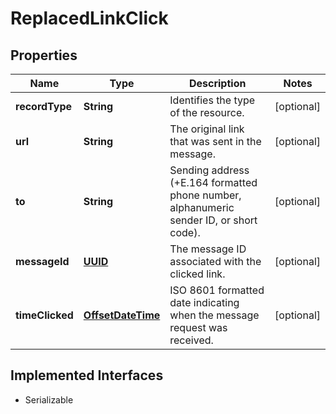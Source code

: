 

# ReplacedLinkClick

## Properties

Name | Type | Description | Notes
------------ | ------------- | ------------- | -------------
**recordType** | **String** | Identifies the type of the resource. |  [optional]
**url** | **String** | The original link that was sent in the message. |  [optional]
**to** | **String** | Sending address (+E.164 formatted phone number, alphanumeric sender ID, or short code). |  [optional]
**messageId** | [**UUID**](UUID.md) | The message ID associated with the clicked link. |  [optional]
**timeClicked** | [**OffsetDateTime**](OffsetDateTime.md) | ISO 8601 formatted date indicating when the message request was received. |  [optional]


## Implemented Interfaces

* Serializable


